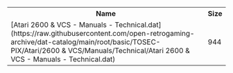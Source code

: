 <table>
<tr><th>Name</th><th>Size</th></tr>
<tr><td>[Atari 2600 & VCS - Manuals - Technical.dat](https://raw.githubusercontent.com/open-retrogaming-archive/dat-catalog/main/root/basic/TOSEC-PIX/Atari/2600 & VCS/Manuals/Technical/Atari 2600 & VCS - Manuals - Technical.dat)</td><td>944</td></tr>
</table>
